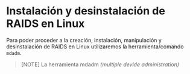 # Instalación y desinstalación de RAIDS en Linux

Para poder proceder a la creación, instalación, manipulación y desinstalación de RAIDS en Linux utilizaremos la herramienta/comando `mdadm`.

>[NOTE]
>La herramienta mdadm _(multiple devide administration)_
